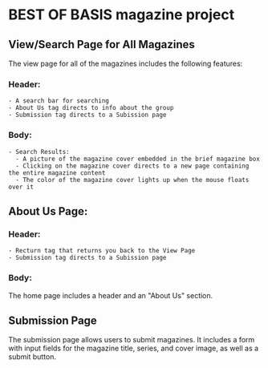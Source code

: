 # BEST OF BASIS magazine project

## View/Search Page for All Magazines

The view page for all of the magazines includes the following features:
  ### Header:
    - A search bar for searching
    - About Us tag directs to info about the group
    - Submission tag directs to a Subission page
  ### Body:
    - Search Results:
      - A picture of the magazine cover embedded in the brief magazine box
      - Clicking on the magazine cover directs to a new page containing the entire magazine content
      - The color of the magazine cover lights up when the mouse floats over it
## About Us Page:
  ### Header:
    - Recturn tag that returns you back to the View Page
    - Submission tag directs to a Subission page
  ### Body:
    
The home page includes a header and an "About Us" section.

## Submission Page

The submission page allows users to submit magazines. It includes a form with input fields for the magazine title, series, and cover image, as well as a submit button.
